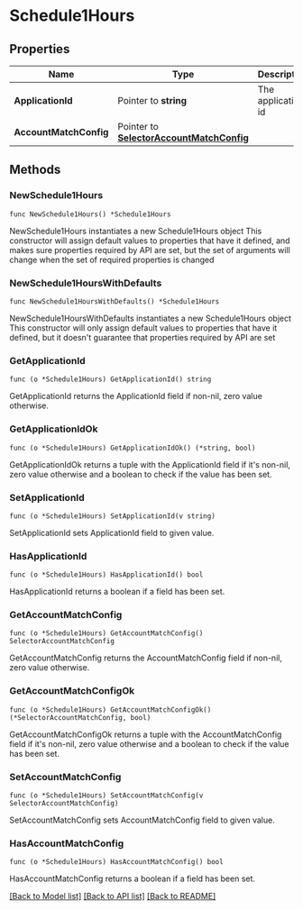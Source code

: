 # Schedule1Hours

## Properties

Name | Type | Description | Notes
------------ | ------------- | ------------- | -------------
**ApplicationId** | Pointer to **string** | The application id | [optional] 
**AccountMatchConfig** | Pointer to [**SelectorAccountMatchConfig**](SelectorAccountMatchConfig.md) |  | [optional] 

## Methods

### NewSchedule1Hours

`func NewSchedule1Hours() *Schedule1Hours`

NewSchedule1Hours instantiates a new Schedule1Hours object
This constructor will assign default values to properties that have it defined,
and makes sure properties required by API are set, but the set of arguments
will change when the set of required properties is changed

### NewSchedule1HoursWithDefaults

`func NewSchedule1HoursWithDefaults() *Schedule1Hours`

NewSchedule1HoursWithDefaults instantiates a new Schedule1Hours object
This constructor will only assign default values to properties that have it defined,
but it doesn't guarantee that properties required by API are set

### GetApplicationId

`func (o *Schedule1Hours) GetApplicationId() string`

GetApplicationId returns the ApplicationId field if non-nil, zero value otherwise.

### GetApplicationIdOk

`func (o *Schedule1Hours) GetApplicationIdOk() (*string, bool)`

GetApplicationIdOk returns a tuple with the ApplicationId field if it's non-nil, zero value otherwise
and a boolean to check if the value has been set.

### SetApplicationId

`func (o *Schedule1Hours) SetApplicationId(v string)`

SetApplicationId sets ApplicationId field to given value.

### HasApplicationId

`func (o *Schedule1Hours) HasApplicationId() bool`

HasApplicationId returns a boolean if a field has been set.

### GetAccountMatchConfig

`func (o *Schedule1Hours) GetAccountMatchConfig() SelectorAccountMatchConfig`

GetAccountMatchConfig returns the AccountMatchConfig field if non-nil, zero value otherwise.

### GetAccountMatchConfigOk

`func (o *Schedule1Hours) GetAccountMatchConfigOk() (*SelectorAccountMatchConfig, bool)`

GetAccountMatchConfigOk returns a tuple with the AccountMatchConfig field if it's non-nil, zero value otherwise
and a boolean to check if the value has been set.

### SetAccountMatchConfig

`func (o *Schedule1Hours) SetAccountMatchConfig(v SelectorAccountMatchConfig)`

SetAccountMatchConfig sets AccountMatchConfig field to given value.

### HasAccountMatchConfig

`func (o *Schedule1Hours) HasAccountMatchConfig() bool`

HasAccountMatchConfig returns a boolean if a field has been set.


[[Back to Model list]](../README.md#documentation-for-models) [[Back to API list]](../README.md#documentation-for-api-endpoints) [[Back to README]](../README.md)


